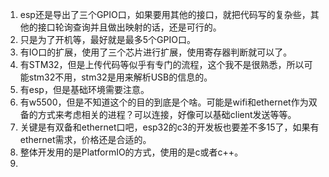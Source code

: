 1. esp还是导出了三个GPIO口，如果要用其他的接口，就把代码写的复杂些，其他的接口轮询查询并且做出映射的话，还是可行的。
2. 只是为了开机等，最好就是最多5个GPIO口。
3. 有IO口的扩展，使用了三个芯片进行扩展，使用寄存器判断就可以了。
4. 有STM32，但是上传代码等似乎有专门的流程，这个我不是很熟悉，所以可能stm32不用，stm32是用来解析USB的信息的。
5. 有esp，但是基础环境需要注意。
6. 有w5500，但是不知道这个的目的到底是个啥。可能是wifi和ethernet作为双备的方式来考虑相关的进程？可以连接，好像可以基础client发送等等。
7. 关键是有双备和ethernet口吧，esp32的c3的开发板也要差不多15了，如果有ethernet需求，价格还是合适的。
8. 整体开发用的是PlatformIO的方式，使用的是c或者c++。
9. 
